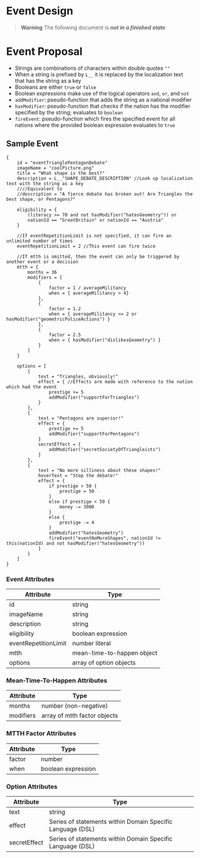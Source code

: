 # Event Design

> **Warning**
> The following document is ***not in a finished state***

# Event Proposal
- Strings are combinations of characters within double quotes `""`
- When a string is prefixed by `L__` it is replaced by the localization text that has the string as a key
- Booleans are either `true` or `false`
- Boolean expressions make use of the logical operators `and`, `or`, and `not`
- `addModifier`: pseudo-function that adds the string as a national modifier
- `hasModifier`: pseudo-function that checks if the nation has the modifier specified by the string; evaluates to `boolean`
- `fireEvent`: pseudo-function which fires the specified event for all nations where the provided boolean expression evaluates to `true`

## Sample Event
```
{
	id = "eventTrianglePentagonDebate"
	imageName = "coolPicture.png"
	title = "What shape is the best?"
	description = L__"SHAPE_DEBATE_DESCRIPTION" //Look up localization text with the string as a key
	////Equivalent to
	//description = "A fierce debate has broken out! Are Triangles the best shape, or Pentagons?"

	eligibility = {
		(literacy >= 70 and not hasModifier("hatesGeometry")) or
		nationId == "GreatBritain" or nationId == "Austria"
	}

	//If eventRepetitionLimit is not specified, it can fire an unlimited number of times
	eventRepetitionLimit = 2 //This event can fire twice

	//If mtth is omitted, then the event can only be triggered by another event or a decision
	mtth = {
		months = 36
		modifiers = [
			{
				factor = 1 / averageMilitancy
				when = { averageMilitancy > 4}
			},
			{
				factor = 1.2
				when = { averageMilitancy <= 2 or hasModifier("geometricPoliceActions") }
			},
			{
				factor = 2.5
				when = { hasModifier("dislikesGeometry") }
			}
		]
	}

	options = [
		{
			text = "Triangles, obviously!"
			effect = { //Effects are made with reference to the nation which had the event
				prestige += 5
				addModifier("supportForTriangles")
			}
		},
		{
			text = "Pentagons are superior!"
			effect = {
				prestige += 5
				addModifier("supportForPentagons")
			}
			secretEffect = {
				addModifier("secretSocietyOfTriangleists")
			}
		},
		{
			text = "No more silliness about these shapes!"
			hoverText = "Stop the debate!"
			effect = {
				if prestige > 50 {
					prestige = 50
				}
				else if prestige < 50 {
					money -= 3000
				}
				else {
					prestige -= 4
				}
				addModifier("hatesGeometry")
				fireEvent("eventNoMoreShapes", nationId != this(nationId) and not hasModifier("hatesGeometry"))
			}
		}
	]
}
```

### Event Attributes
| Attribute            | Type                       |
|----------------------|----------------------------|
| id                   | string                     |
| imageName            | string                     |
| description          | string                     |
| eligibility          | boolean expression         |
| eventRepetitionLimit | number literal             |
| mtth                 | mean-time-to-happen object |
| options              | array of option objects    |

### Mean-Time-To-Happen Attributes
| Attribute | Type                         |
|-----------|------------------------------|
| months    | number (non-negative)        |
| modifiers | array of mtth factor objects |

### MTTH Factor Attributes
| Attribute | Type               |
|-----------|--------------------|
| factor    | number             |
| when      | boolean expression |

### Option Attributes
| Attribute    | Type   |
|--------------|--------|
| text         | string |
| effect       | Series of statements within Domain Specific Language (DSL) |
| secretEffect | Series of statements within Domain Specific Language (DSL) |